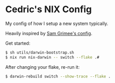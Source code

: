 # Cedric's NIX Config

My config of how I setup a new system typically.

Heavily inspired by [Sam Grimee's config](https://github.com/sgrimee/nix-unified).

Get started:
  ```sh
  $ sh utils/darwin-bootstrap.sh
  $ nix run nix-darwin -- switch --flake .#
  ```


After changing your flake, re-run it:
   ```sh
   $ darwin-rebuild switch --show-trace --flake .
   ```

   